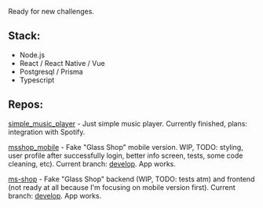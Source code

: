 Ready for new challenges. 

## Stack:
- Node.js
- React / React Native / Vue
- Postgresql / Prisma
- Typescript


## Repos:

[simple_music_player](https://github.com/mariuszsak/simple_music_player) - Just simple music player. Currently finished, plans: integration with Spotify.

[msshop_mobile](https://github.com/mariuszsak/msshop_mobile) - Fake "Glass Shop" mobile version. WIP, TODO: styling, user profile after successfully login, better info screen, tests, some code cleaning, etc). Current branch: [develop](https://github.com/mariuszsak/ms-shop/tree/develop). App works.

[ms-shop](https://github.com/mariuszsak/ms-shop) - Fake "Glass Shop" backend (WIP, TODO: tests atm) and frontend (not ready at all because I'm focusing on mobile version first). Current branch: [develop](https://github.com/mariuszsak/ms-shop/tree/develop). App works.
